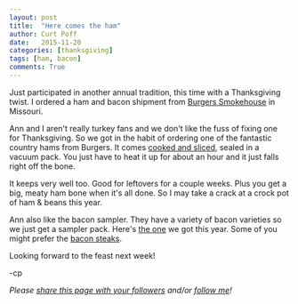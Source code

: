 ```yaml
---
layout: post
title:  "Here comes the ham"
author: Curt Poff
date:   2015-11-20
categories: [thanksgiving]
tags: [ham, bacon]
comments: True
---
```


Just participated in another annual tradition, this time with a Thanksgiving twist. I ordered a ham and bacon shipment from [Burgers Smokehouse](http://www.smokehouse.com/) in Missouri.

<!--more-->

Ann and I aren't really turkey fans and we don't like the fuss of fixing one for Thanksgiving. So we got in the habit of ordering one of the fantastic country hams from Burgers. It comes [cooked and sliced](http://www.smokehouse.com/burgers.nsf/item/spiral-sliced-city-ham), sealed in a vacuum pack. You just have to heat it up for about an hour and it just falls right off the bone.

It keeps very well too. Good for leftovers for a couple weeks. Plus you get a big, meaty ham bone when it's all done. So I may take a crack at a crock pot of ham & beans this year.

Ann also like the bacon sampler. They have a variety of bacon varieties so we just get a sampler pack. Here's [the one](http://www.smokehouse.com/burgers.nsf/item/sliced-bacon-sampler) we got this year. Some of you might prefer the [bacon steaks](http://www.smokehouse.com/burgers.nsf/item/bacon-steak-sampler).

Looking forward to the feast next week!

-cp

*Please
<a href="https://twitter.com/intent/tweet?url={{ site.url }}{{ page.url }}&text={{ page.title }}&via=cpoff" 
   target="_blank">
  share this page with your followers</a> 
and/or 
<a href="https://twitter.com/cpoff">
  follow me</a>!*